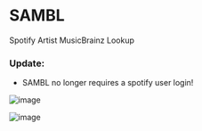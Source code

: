 # SAMBL
Spotify Artist MusicBrainz Lookup

### Update:
 - SAMBL no longer requires a spotify user login!

![image](https://github.com/Lioncat6/SAMBL/assets/95449321/832aad23-41fa-42bb-ad12-eac6c0db7fb7)

![image](https://github.com/user-attachments/assets/83037036-2f4d-4757-8279-7f191c9c674b)
